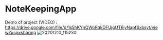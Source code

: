# NoteKeepingApp

Demo of project (VIDEO) : https://drive.google.com/file/d/1s5hKYnQWoRqkDFUjgUT6jyNapf6xbsyt/view?usp=sharing
![20201210_115230](https://user-images.githubusercontent.com/50036436/101729699-ab898800-3ade-11eb-94b8-64004ce4cf1d.gif)

